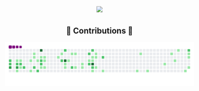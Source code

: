 <h1 align="center">
    <img src="https://readme-typing-svg.herokuapp.com?font=Doto&weight=800&size=50&duration=3000&pause=800&center=true&vCenter=true&width=450&height=80&lines=Hi+There!%F0%9F%91%8B;I'm+XZTDean%F0%9F%90%BC" />
</h1>
<div align="center">
  <h2>🐍 Contributions 🐍</h2>
  <picture>
    <source media="(prefers-color-scheme: dark)" srcset="https://github.com/XZTDean/XZTDean/raw/dist/github-contribution-grid-snake-dark.svg" />
    <source media="(prefers-color-scheme: light)" srcset="https://github.com/XZTDean/XZTDean/raw/dist/github-contribution-grid-snake.svg" />
    <img alt="github-snake" src="https://github.com/XZTDean/XZTDean/raw/dist/github-contribution-grid-snake.gif" />
  </picture>
</div>